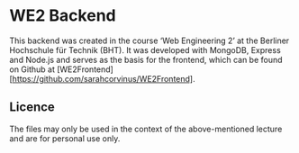 # WE2 Backend

This backend was created in the course ‘Web Engineering 2’ at the Berliner Hochschule für Technik (BHT). It was developed with MongoDB, Express and Node.js and serves as the basis for the frontend, which can be found on Github at [WE2Frontend][https://github.com/sarahcorvinus/WE2Frontend].

## Licence

The files may only be used in the context of the above-mentioned lecture and are for personal use only.
